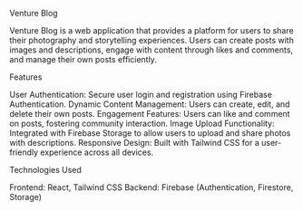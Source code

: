 Venture Blog

Venture Blog is a web application that provides a platform for users to share their photography and storytelling experiences. Users can create posts with images and descriptions, engage with content through likes and comments, and manage their own posts efficiently.

Features

User Authentication: Secure user login and registration using Firebase Authentication.
Dynamic Content Management: Users can create, edit, and delete their own posts.
Engagement Features: Users can like and comment on posts, fostering community interaction.
Image Upload Functionality: Integrated with Firebase Storage to allow users to upload and share photos with descriptions.
Responsive Design: Built with Tailwind CSS for a user-friendly experience across all devices.


Technologies Used

Frontend: React, Tailwind CSS
Backend: Firebase (Authentication, Firestore, Storage)
